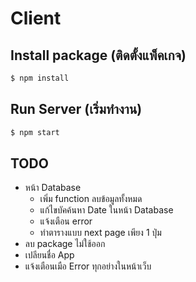 # Client

## Install package (ติดตั้งแพ็คเกจ)

```bash
$ npm install
```

## Run Server (เริ่มทำงาน)

```bash
$ npm start
```

## TODO

- หน้า Database
    - เพิ่ม function ลบข้อมูลทั้งหมด
    - แก้ไขบัคค้นหา Date ในหน้า Database
    - แจ้งเตือน error
    - ทำตารางแบบ next page เพียง 1 ปุ่ม
- ลบ package ไม่ใช้ออก
- เปลียนชื่อ App
- แจ้งเตือนเมือ Error ทุกอย่างในหน้าเว็บ
